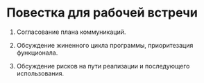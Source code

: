 # Повестка для рабочей встречи

1. Согласование плана коммуникаций.

2. Обсуждение жиненного цикла программы, приоритезация функционала.

3. Обсуждение рисков на пути реализации и последующего использования.
